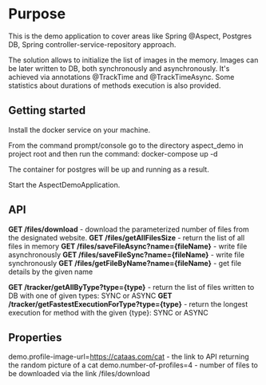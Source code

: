# Purpose
This is the demo application to cover areas like Spring @Aspect, Postgres DB, Spring controller-service-repository approach.

The solution allows to initialize the list of images in the memory. 
Images can be later written to DB, both synchronously and asynchronously.
It's achieved via annotations @TrackTime and @TrackTimeAsync.
Some statistics about durations of methods execution is also provided. 

## Getting started
Install the docker service on your machine.

From the command prompt/console go to the directory aspect_demo in project root and then run the command:
docker-compose up -d

The container for postgres will be up and running as a result.

Start the AspectDemoApplication.

## API
**GET /files/download** - download the parameterized number of files from the designated website.
**GET /files/getAllFilesSize** - return the list of all files in memory
**GET /files/saveFileAsync?name={fileName}** - write file asynchronously
**GET /files/saveFileSync?name={fileName}** - write file synchronously
**GET /files/getFileByName?name={fileName}** - get file details by the given name

**GET /tracker/getAllByType?type={type}** - return the list of files written to DB with one of given types: SYNC or ASYNC
**GET /tracker/getFastestExecutionForType?type={type}** - return the longest execution for method with the given {type}: SYNC or ASYNC

## Properties
demo.profile-image-url=https://cataas.com/cat - the link to API returning the random picture of a cat
demo.number-of-profiles=4 - number of files to be downloaded via the link /files/download 


